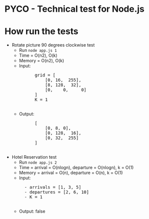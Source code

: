 # PYCO - Technical test for Node.js
# How run the tests
* Rotate picture 90 degrees clockwise test
	* Run `node app.js 1`
	* Time = O(n2), O(k)
	* Memory = O(n2), O(k)
	* Input:
		<pre>
			grid = [
				[0, 16,  255],
				[8, 128,  32],
				[0,    0,     0]	
			]
			K = 1
		</pre>
	* Output:
		<pre>
			[
				[0, 8, 0],
				[0, 128,  16],
				[0, 32,  255]
			]
		</pre>
* Hotel Reservation test
	* Run `node app.js 2`
	* Time = arrival = O(nlogn), departure = O(nlogn), k = O(1)
	* Memory = arrival = O(n), departure = O(n), k = O(1)
	* Input:
		<pre>
		- arrivals = [1, 3, 5]
		- departures = [2, 6, 10]
		- K = 1
		</pre>
	* Output: false
